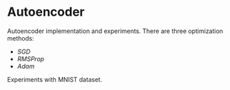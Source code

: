 # Autoencoder

Autoencoder implementation and experiments.
There are three optimization methods:
- *SGD*
- *RMSProp*
- *Adam*


Experiments with MNIST dataset.
